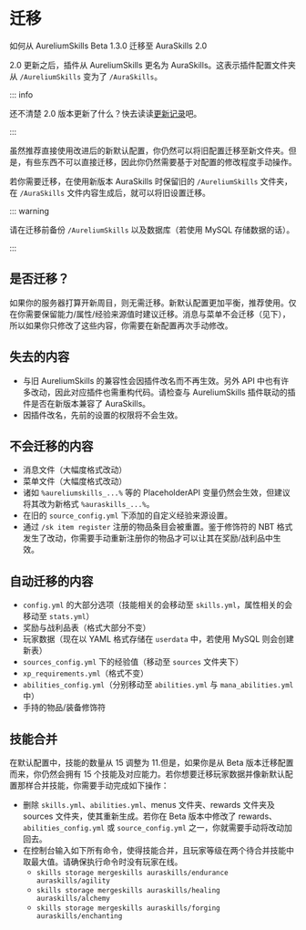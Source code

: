 # 迁移

如何从 AureliumSkills Beta 1.3.0 迁移至 AuraSkills 2.0

2.0 更新之后，插件从 AureliumSkills 更名为 AuraSkills。这表示插件配置文件夹从 `/AureliumSkills` 变为了 `/AuraSkills`。

::: info

还不清楚 2.0 版本更新了什么？快去读读[更新记录](release-notes.2-0.md)吧。

:::

虽然推荐直接使用改进后的新默认配置，你仍然可以将旧配置迁移至新文件夹。但是，有些东西不可以直接迁移，因此你仍然需要基于对配置的修改程度手动操作。

若你需要迁移，在使用新版本 AuraSkills 时保留旧的 `/AureliumSkills` 文件夹，在 `/AuraSkills` 文件内容生成后，就可以将旧设置迁移。

::: warning

请在迁移前备份 `/AureliumSkills` 以及数据库（若使用 MySQL 存储数据的话）。

:::

## 是否迁移？

如果你的服务器打算开新周目，则无需迁移。新默认配置更加平衡，推荐使用。仅在你需要保留能力/属性/经验来源值时建议迁移。消息与菜单不会迁移（见下），所以如果你只修改了这些内容，你需要在新配置再次手动修改。

## 失去的内容

* 与旧 AureliumSkills 的兼容性会因插件改名而不再生效。另外 API 中也有许多改动，因此对应插件也需重构代码。请检查与 AureliumSkills 插件联动的插件是否在新版本兼容了 AuraSkills。
* 因插件改名，先前的设置的权限将不会生效。

## 不会迁移的内容

* 消息文件（大幅度格式改动）
* 菜单文件（大幅度格式改动）
* 诸如 `%aureliumskills_...%` 等的 PlaceholderAPI 变量仍然会生效，但建议将其改为新格式 `%auraskills_...%`。
* 在旧的 `source_config.yml` 下添加的自定义经验来源设置。
* 通过 `/sk item register` 注册的物品条目会被重置。鉴于修饰符的 NBT 格式发生了改动，你需要手动重新注册你的物品才可以让其在奖励/战利品中生效。

## 自动迁移的内容

* `config.yml` 的大部分选项（技能相关的会移动至 `skills.yml`，属性相关的会移动至 `stats.yml`）
* 奖励与战利品表（格式大部分不变）
* 玩家数据（现在以 YAML 格式存储在 `userdata` 中，若使用 MySQL 则会创建新表）
* `sources_config.yml` 下的经验值（移动至 `sources` 文件夹下）
* `xp_requirements.yml`（格式不变）
* `abilities_config.yml`（分别移动至 `abilities.yml` 与 `mana_abilities.yml` 中）
* 手持的物品/装备修饰符

## 技能合并

在默认配置中，技能的数量从 15 调整为 11.但是，如果你是从 Beta 版本迁移配置而来，你仍然会拥有 15 个技能及对应能力。若你想要迁移玩家数据并像新默认配置那样合并技能，你需要手动完成如下操作：

* 删除 `skills.yml`、`abilities.yml`、menus 文件夹、rewards 文件夹及 sources 文件夹，使其重新生成。若你在 Beta 版本中修改了 rewards、`abilities_config.yml` 或 `source_config.yml` 之一，你就需要手动将改动加回去。
* 在控制台输入如下所有命令，使得技能合并，且玩家等级在两个待合并技能中取最大值。请确保执行命令时没有玩家在线。
  * `skills storage mergeskills auraskills/endurance auraskills/agility`
  * `skills storage mergeskills auraskills/healing auraskills/alchemy`
  * `skills storage mergeskills auraskills/forging auraskills/enchanting`
